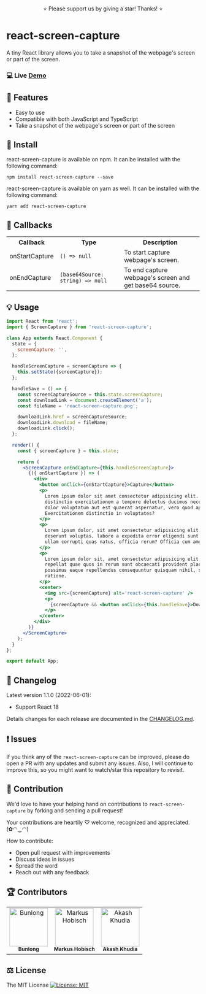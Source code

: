 <p align="center">
  ⭐️ Please support us by giving a star! Thanks! ⭐️
</p>

# react-screen-capture

A tiny React library allows you to take a snapshot of the webpage's screen or part of the screen.

### 💻 Live [Demo](https://codesandbox.io/s/react-screen-capture-i9f4d)

## 🎁 Features

* Easy to use
* Compatible with both JavaScript and TypeScript
* Take a snapshot of the webpage's screen or part of the screen

## 🔧 Install

react-screen-capture is available on npm. It can be installed with the following command:

```
npm install react-screen-capture --save
```

react-screen-capture is available on yarn as well. It can be installed with the following command:

```
yarn add react-screen-capture
```

## 🔰 Callbacks

<table>
  <tr>
    <th>Callback</th>
    <th>Type</th>
    <th>Description</th>
  </tr>
  <tr>
    <td>onStartCapture</td>
    <td><code>() => null</code></td>
    <td>To start capture webpage's screen.</td>
  </tr>
  <tr>
    <td>onEndCapture</td>
    <td><code>(base64Source: string) => null</code></td>
    <td>To end capture webpage's screen and get base64 source.</td>
  </tr>
</table>

## 💡 Usage

```jsx
import React from 'react';
import { ScreenCapture } from 'react-screen-capture';

class App extends React.Component {
  state = {
    screenCapture: '',
  };

  handleScreenCapture = screenCapture => {
    this.setState({screenCapture});
  };

  handleSave = () => {
    const screenCaptureSource = this.state.screenCapture;
    const downloadLink = document.createElement('a');
    const fileName = 'react-screen-capture.png';

    downloadLink.href = screenCaptureSource;
    downloadLink.download = fileName;
    downloadLink.click();
  };

  render() {
    const { screenCapture } = this.state;

    return (
      <ScreenCapture onEndCapture={this.handleScreenCapture}>
        {({ onStartCapture }) => (
          <div>
            <button onClick={onStartCapture}>Capture</button>
            <p>
              Lorem ipsum dolor sit amet consectetur adipisicing elit. Quibusdam
              distinctio exercitationem a tempore delectus ducimus necessitatibus
              dolor voluptatum aut est quaerat aspernatur, vero quod aperiam odio.
              Exercitationem distinctio in voluptates?
            </p>
            <p>
              Lorem ipsum dolor, sit amet consectetur adipisicing elit. Ut molestiae
              deserunt voluptas, labore a expedita error eligendi sunt fugit, nesciunt
              ullam corrupti quas natus, officia rerum? Officia cum amet quidem.
            </p>
            <p>
              Lorem ipsum dolor sit, amet consectetur adipisicing elit. Quaerat, iusto
              repellat quae quos in rerum sunt obcaecati provident placeat hic saepe
              possimus eaque repellendus consequuntur quisquam nihil, sit ullam
              ratione.
            </p>
            <center>
              <img src={screenCapture} alt='react-screen-capture' />
              <p>
                {screenCapture && <button onClick={this.handleSave}>Download</button>}
              </p>
            </center>
          </div>
        )}
      </ScreenCapture>
    );
  }
};

export default App;
```

## 📜 Changelog

Latest version 1.1.0 (2022-06-01):

  * Support React 18

Details changes for each release are documented in the [CHANGELOG.md](https://github.com/Bunlong/react-screen-capture/blob/master/CHANGELOG.md).


## ❗ Issues

If you think any of the `react-screen-capture` can be improved, please do open a PR with any updates and submit any issues. Also, I will continue to improve this, so you might want to watch/star this repository to revisit.

## 🌟 Contribution

We'd love to have your helping hand on contributions to `react-screen-capture` by forking and sending a pull request!

Your contributions are heartily ♡ welcome, recognized and appreciated. (✿◠‿◠)

How to contribute:

- Open pull request with improvements
- Discuss ideas in issues
- Spread the word
- Reach out with any feedback

## 🏆 Contributors

<table>
  <tr>
    <td align="center">
      <a href="https://github.com/Bunlong">
        <img src="https://avatars0.githubusercontent.com/u/1308397?s=400&u=945dc6b97571e2b98b659d34b1c81ae2514046bf&v=4" width="100" alt="Bunlong" />
        <br />
        <sub>
          <b>Bunlong</b>
        </sub>
      </a>
    </td>
    <td align="center">
      <a href="https://github.com/MarkusHobisch">
        <img src="https://avatars.githubusercontent.com/u/5236603?v=4" width="100" alt="Markus Hobisch" />
        <br />
        <sub>
          <b>Markus Hobisch</b>
        </sub>
      </a>
    </td>
    <td align="center">
      <a href="https://github.com/akashkhudia">
        <img src="https://avatars.githubusercontent.com/u/29786275?v=4" width="100" alt="Akash Khudia" />
        <br />
        <sub>
          <b>Akash Khudia</b>
        </sub>
      </a>
    </td>
  </tr>
</table>

## ⚖️ License

The MIT License [![License: MIT](https://img.shields.io/badge/License-MIT-yellow.svg)](https://opensource.org/licenses/MIT)
